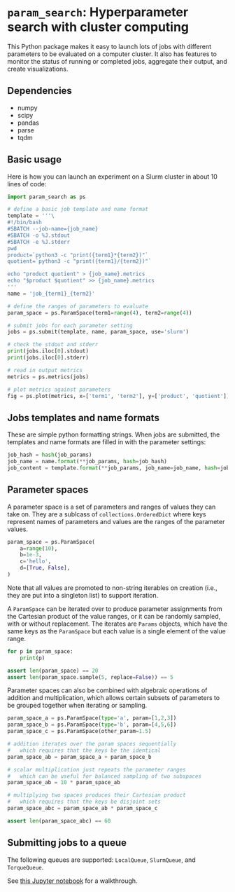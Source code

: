 # `param_search`: Hyperparameter search with cluster computing

This Python package makes it easy to launch lots of jobs with different parameters to be evaluated on a computer cluster. It also has features to monitor the status of running or completed jobs, aggregate their output, and create visualizations.

## Dependencies

- numpy
- scipy
- pandas
- parse
- tqdm

## Basic usage

Here is how you can launch an experiment on a Slurm cluster in about 10 lines of code:

```python
import param_search as ps

# define a basic job template and name format
template = '''\
#!/bin/bash
#SBATCH --job-name={job_name}
#SBATCH -o %J.stdout
#SBATCH -e %J.stderr
pwd
product=`python3 -c "print({term1}*{term2})"`
quotient=`python3 -c "print({term1}/{term2})"`

echo "product quotient" > {job_name}.metrics
echo "$product $quotient" >> {job_name}.metrics
'''
name = 'job_{term1}_{term2}'

# define the ranges of parameters to evaluate
param_space = ps.ParamSpace(term1=range(4), term2=range(4))

# submit jobs for each parameter setting
jobs = ps.submit(template, name, param_space, use='slurm')

# check the stdout and stderr
print(jobs.iloc[0].stdout)
print(jobs.iloc[0].stderr)

# read in output metrics
metrics = ps.metrics(jobs)

# plot metrics against parameters
fig = ps.plot(metrics, x=['term1', 'term2'], y=['product', 'quotient'])

```

## Jobs templates and name formats

These are simple python formatting strings. When jobs are submitted, the templates and name formats are filled in with the parameter settings:

```python
job_hash = hash(job_params)
job_name = name.format(**job_params, hash=job_hash)
job_content = template.format(**job_params, job_name=job_name, hash=job_hash)
```

## Parameter spaces

A parameter space is a set of parameters and ranges of values they can take on. They are a sublcass of `collections.OrderedDict` where keys represent names of parameters and values are the ranges of the parameter values.

```python
param_space = ps.ParamSpace(
	a=range(10),
	b=1e-3,
	c='hello',
	d=[True, False],
)
```

Note that all values are promoted to non-string iterables on creation (i.e., they are put into a singleton list) to support iteration.

A `ParamSpace` can be iterated over to produce parameter assignments from the Cartesian product of the value ranges, or it can be randomly sampled, with or without replacement. The iterates are `Params` objects, which have the same keys as the `ParamSpace` but each value is a single element of the value range.

```python
for p in param_space:
	print(p)

assert len(param_space) == 20
assert len(param_space.sample(5, replace=False)) == 5
```

Parameter spaces can also be combined with algebraic operations of addition and multiplication, which allows certain subsets of parameters to be grouped together when iterating or sampling.

```python
param_space_a = ps.ParamSpace(type='a', param=[1,2,3])
param_space_b = ps.ParamSpace(type='b', param=[4,5,6])
param_space_c = ps.ParamSpace(other_param=1.5)

# addition iterates over the param spaces sequentially
#   which requires that the keys be the identical
param_space_ab = param_space_a + param_space_b

# scalar multiplication just repeats the parameter ranges
#   which can be useful for balanced sampling of two subspaces
param_space_ab = 10 * param_space_ab

# multiplying two spaces produces their Cartesian product
#   which requires that the keys be disjoint sets
param_space_abc = param_space_ab * param_space_c

assert len(param_space_abc) == 60
```

## Submitting jobs to a queue

The following queues are supported: `LocalQueue`, `SlurmQueue`, and `TorqueQueue`.

See [this Jupyter notebook](https://github.com/mattragoza/param_search/blob/master/example.ipynb) for a walkthrough.
